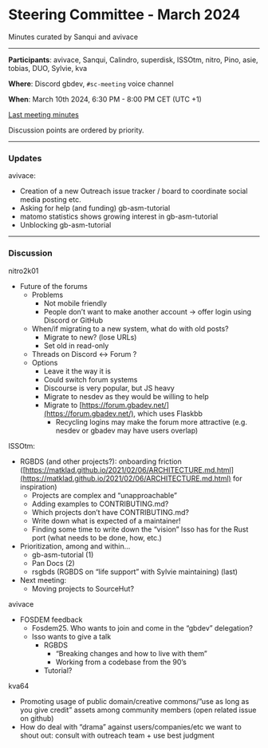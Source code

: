 # Steering Committee - March 2024

Minutes curated by Sanqui and avivace

  
---

**Participants**: avivace, Sanqui, Calindro, superdisk, ISSOtm, nitro, Pino, asie, tobias, DUO, Sylvie, kva

**Where**: Discord gbdev, `#sc-meeting` voice channel

**When**: March 10th 2024, 6:30 PM - 8:00 PM CET (UTC +1)

[Last meeting minutes](https://gbdev.io/meetings/2023-11-04-sc.html)

Discussion points are ordered by priority.


---

### Updates

avivace:
- Creation of a new Outreach issue tracker / board to coordinate social media posting etc.
- Asking for help (and funding) gb-asm-tutorial
- matomo statistics shows growing interest in gb-asm-tutorial
- Unblocking gb-asm-tutorial

---

### Discussion


nitro2k01

- Future of the forums
	- Problems
		- Not mobile friendly
		- People don’t want to make another account -> offer login using Discord or GitHub
	- When/if migrating to a new system, what do with old posts?
		- Migrate to new? (lose URLs)
		- Set old in read-only
	- Threads on Discord <-> Forum ?
	- Options
		- Leave it the way it is
		- Could switch forum systems
		- Discourse is very popular, but JS heavy
		- Migrate to nesdev as they would be willing to help
		- Migrate to [https://forum.gbadev.net/](https://forum.gbadev.net/), which uses Flaskbb
			- Recycling logins may make the forum more attractive (e.g. nesdev or gbadev may have users overlap)


ISSOtm:

- RGBDS (and other projects?): onboarding friction ([https://matklad.github.io/2021/02/06/ARCHITECTURE.md.html](https://matklad.github.io/2021/02/06/ARCHITECTURE.md.html) for inspiration)
	- Projects are complex and “unapproachable”
	- Adding examples to CONTRIBUTING.md?
	- Which projects don’t have CONTRIBUTING.md?
	- Write down what is expected of a maintainer!
	- Finding some time to write down the “vision” Isso has for the Rust port (what needs to be done, how, etc.)
- Prioritization, among and within…
	- gb-asm-tutorial (1)
	- Pan Docs (2)
	- rsgbds (RGBDS on “life support” with Sylvie maintaining) (last)
- Next meeting:
	- Moving projects to SourceHut?
    
avivace
- FOSDEM feedback
	- Fosdem25. Who wants to join and come in the “gbdev” delegation?
	- Isso wants to give a talk
		- RGBDS
			- “Breaking changes and how to live with them”
			- Working from a codebase from the 90’s
		- Tutorial?

kva64
- Promoting usage of public domain/creative commons/”use as long as you give credit” assets among community members (open related issue on github)
- How do deal with “drama” against users/companies/etc we want to shout out: consult with outreach team + use best judgment
